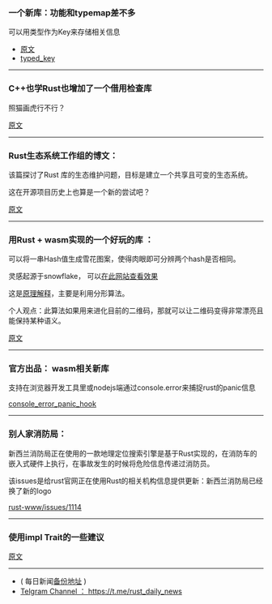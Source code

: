 ### 一个新库：功能和typemap差不多

可以用类型作为Key来存储相关信息


- [原文](https://matklad.github.io/2018/05/24/typed-key-pattern.html)
- [typed_key](https://github.com/matklad/typed_key)

---

### C++也学Rust也增加了一个借用检查库

照猫画虎行不行？

[原文](https://www.reddit.com/r/rust/comments/8lthwh/infer_static_analyzer_v0140_adding_a_rough/)

---

### Rust生态系统工作组的博文：

该篇探讨了Rust 库的生态维护问题，目标是建立一个共享且可变的生态系统。

这在开源项目历史上也算是一个新的尝试吧？

[原文](https://kodraus.github.io/rust/2018/05/23/a-shared-mutable-ecosystem.html)

---

### 用Rust + wasm实现的一个好玩的库 ：

可以将一串Hash值生成雪花图案，使得肉眼即可分辨两个hash是否相同。

灵感起源于snowflake， 可以[在此网站查看效果](http://levien.com/snowflake.html)

这是[原理解释](http://levien.com/snowflake-explain.html)，主要是利用分形算法。

个人观点：此算法如果用来进化目前的二维码，那就可以让二维码变得非常漂亮且能保持某种语义。

[原文]( https://joshleeb.com/posts/rust-wasm-snowhash/)

---

### 官方出品： wasm相关新库

支持在浏览器开发工具里或nodejs端通过console.error来捕捉rust的panic信息

[console_error_panic_hook](https://github.com/rustwasm/console_error_panic_hook)

---

### 别人家消防局：

新西兰消防局正在使用的一款地理定位搜索引擎是基于Rust实现的，在消防车的嵌入式硬件上执行，在事故发生的时候将危险信息传递过消防员。

该issues是给rust官网正在使用Rust的相关机构信息提供更新：新西兰消防局已经换了新的logo

[rust-www/issues/1114](https://github.com/rust-lang/rust-www/issues/1114)

---

### 使用impl Trait的一些建议

[原文](https://medium.com/@iopguy/impl-trait-in-rust-explanation-efde0d94946a)

---

- ( 每日新闻[备份地址](https://github.com/RustStudy/rust_daily_news) )
- [Telgram Channel ： https://t.me/rust_daily_news ](https://t.me/rust_daily_news )

